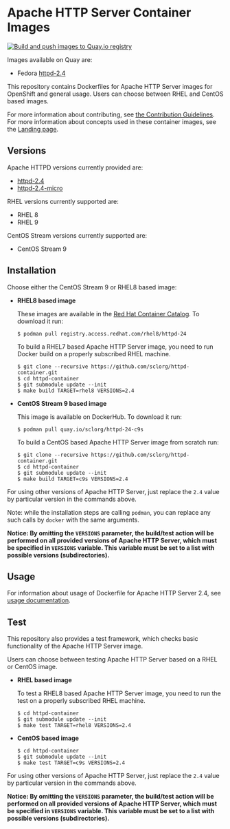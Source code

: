 Apache HTTP Server Container Images
===================================

[![Build and push images to Quay.io registry](https://github.com/sclorg/httpd-container/actions/workflows/build-and-push.yml/badge.svg)](https://github.com/sclorg/httpd-container/actions/workflows/build-and-push.yml)

Images available on Quay are:
* Fedora [httpd-2.4](https://quay.io/repository/fedora/httpd-24)

This repository contains Dockerfiles for Apache HTTP Server images for OpenShift and general usage.
Users can choose between RHEL and CentOS based images.

For more information about contributing, see
[the Contribution Guidelines](https://github.com/sclorg/welcome/blob/master/contribution.md).
For more information about concepts used in these container images, see the
[Landing page](https://github.com/sclorg/welcome).


Versions
--------
Apache HTTPD versions currently provided are:
* [httpd-2.4](2.4)
* [httpd-2.4-micro](2.4-micro)

RHEL versions currently supported are:
* RHEL 8
* RHEL 9

CentOS Stream versions currently supported are:
* CentOS Stream 9


Installation
------------
Choose either the CentOS Stream 9 or RHEL8 based image:

*  **RHEL8 based image**

    These images are available in the [Red Hat Container Catalog](https://catalog.redhat.com/software/containers/ubi8/httpd-24/6065b844aee24f523c207943?architecture=amd64&image=6660528072b80acc3c2193f3&container-tabs=overview).
    To download it run:

    ```
    $ podman pull registry.access.redhat.com/rhel8/httpd-24
    ```

    To build a RHEL7 based Apache HTTP Server image, you need to run Docker build on a properly
    subscribed RHEL machine.

    ```
    $ git clone --recursive https://github.com/sclorg/httpd-container.git
    $ cd httpd-container
    $ git submodule update --init
    $ make build TARGET=rhel8 VERSIONS=2.4
    ```

*  **CentOS Stream 9 based image**

    This image is available on DockerHub. To download it run:

    ```
    $ podman pull quay.io/sclorg/httpd-24-c9s
    ```

    To build a CentOS based Apache HTTP Server image from scratch run:

    ```
    $ git clone --recursive https://github.com/sclorg/httpd-container.git
    $ cd httpd-container
    $ git submodule update --init
    $ make build TARGET=c9s VERSIONS=2.4
    ```

For using other versions of Apache HTTP Server, just replace the `2.4` value by particular version
in the commands above.

Note: while the installation steps are calling `podman`, you can replace any such calls by `docker` with the same arguments.

**Notice: By omitting the `VERSIONS` parameter, the build/test action will be performed
on all provided versions of Apache HTTP Server, which must be specified in  `VERSIONS` variable.
This variable must be set to a list with possible versions (subdirectories).**


Usage
-----

For information about usage of Dockerfile for Apache HTTP Server 2.4,
see [usage documentation](2.4).


Test
----

This repository also provides a test framework, which checks basic functionality
of the Apache HTTP Server image.

Users can choose between testing Apache HTTP Server based on a RHEL or CentOS image.

*  **RHEL based image**

    To test a RHEL8 based Apache HTTP Server image, you need to run the test on a properly
    subscribed RHEL machine.

    ```
    $ cd httpd-container
    $ git submodule update --init
    $ make test TARGET=rhel8 VERSIONS=2.4
    ```

*  **CentOS based image**

    ```
    $ cd httpd-container
    $ git submodule update --init
    $ make test TARGET=c9s VERSIONS=2.4
    ```

For using other versions of Apache HTTP Server, just replace the `2.4` value by particular version
in the commands above.

**Notice: By omitting the `VERSIONS` parameter, the build/test action will be performed
on all provided versions of Apache HTTP Server, which must be specified in  `VERSIONS` variable.
This variable must be set to a list with possible versions (subdirectories).**

